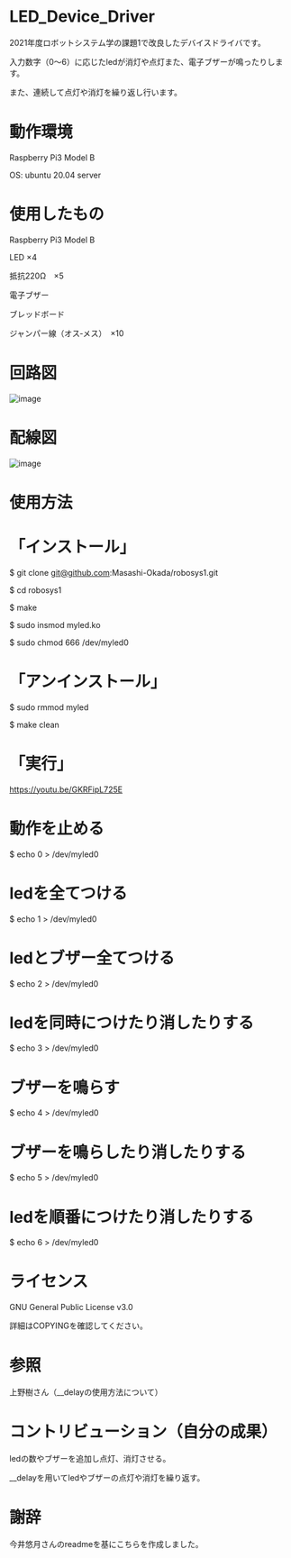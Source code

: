 # LED_Device_Driver
2021年度ロボットシステム学の課題1で改良したデバイスドライバです。

入力数字（0～6）に応じたledが消灯や点灯また、電子ブザーが鳴ったりします。

また、連続して点灯や消灯を繰り返し行います。


# 動作環境
Raspberry Pi3 Model B

OS: ubuntu 20.04 server

# 使用したもの
Raspberry Pi3 Model B

LED ×4

抵抗220Ω　×5

電子ブザー

ブレッドボード

ジャンパー線（オス‐メス）　×10

# 回路図
![image](https://user-images.githubusercontent.com/92083106/146315685-fa5f8062-741b-4a9b-9193-18b106f8e093.png)

# 配線図
![image](https://user-images.githubusercontent.com/92083106/146252105-9ab0c7ee-3a8c-41b0-9679-5fcace129244.png)



# 使用方法
# 「インストール」
$ git clone git@github.com:Masashi-Okada/robosys1.git

$ cd robosys1

$ make

$ sudo insmod myled.ko

$ sudo chmod 666 /dev/myled0

# 「アンインストール」
$ sudo rmmod myled

$ make clean

# 「実行」
https://youtu.be/GKRFipL725E
# 動作を止める
$ echo 0 > /dev/myled0
# ledを全てつける
$ echo 1 > /dev/myled0 
# ledとブザー全てつける
$ echo 2 > /dev/myled0 
# ledを同時につけたり消したりする
$ echo 3 > /dev/myled0 
# ブザーを鳴らす
$ echo 4 > /dev/myled0 
# ブザーを鳴らしたり消したりする
$ echo 5 > /dev/myled0 
# ledを順番につけたり消したりする
$ echo 6 > /dev/myled0 

# ライセンス
GNU General Public License v3.0

詳細はCOPYINGを確認してください。
# 参照
上野樹さん（__delayの使用方法について）

# コントリビューション（自分の成果）
ledの数やブザーを追加し点灯、消灯させる。

__delayを用いてledやブザーの点灯や消灯を繰り返す。

# 謝辞
今井悠月さんのreadmeを基にこちらを作成しました。
